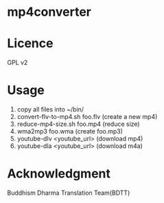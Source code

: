 mp4converter
==

Licence
====
GPL v2

Usage
====

1. copy all files into ~/bin/
1. convert-flv-to-mp4.sh foo.flv  (create a new mp4)
1. reduce-mp4-size.sh foo.mp4     (reduce size)
1. wma2mp3 foo.wma                (create foo.mp3)
1. youtube-dlv \<youtube_url\>    (download mp4)
1. youtube-dla \<youtube_url\>    (download m4a)

Acknowledgment
====
Buddhism Dharma Translation Team(BDTT)

